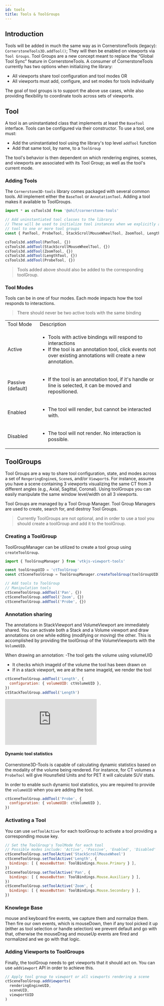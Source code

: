 ```yaml
---
id: tools
title: Tools & ToolGroups
---
```


## Introduction

Tools will be added in much the same way as in CornerstoneTools (legacy): `CornerstoneTools3D.addTool()`; They will then be enabled on viewports via `Tool Groups`. Tool Groups are a new concept meant to replace the “Global Tool Sync” feature in CornerstoneTools. A consumer of CornerstoneTools currently has two options when initializing the library:

- All viewports share tool configuration and tool modes OR
- All viewports must add, configure, and set modes for tools individually

The goal of tool groups is to support the above use cases, while also providing flexibility to coordinate tools across sets of viewports.



## Tool

A tool is an uninstantiated class that implements at least the `BaseTool` interface.
Tools can be configured via their constructor. To use a tool, one must:

- Add the uninstantiated tool using the library's top level `addTool` function
- Add that same tool, by name, to a `ToolGroup`

The tool's behavior is then dependent on which rendering engines, scenes,
and viewports are associated with its Tool Group; as well as the tool's current
mode.

### Adding Tools

The `Cornerstone3D-tools` library comes packaged with several common tools. All implement either
the `BaseTool` or `AnnotationTool`. Adding a tool makes it available to ToolGroups.


```js
import * as csTools3d from '@ohif/cornerstone-tools'

// Add uninstantiated tool classes to the library
// These will be used to initialize tool instances when we explicitly add each
// tool to one or more tool groups
const { PanTool, ProbeTool, StackScrollMouseWheelTool, ZoomTool, LengthTool } = csTools3d

csTools3d.addTool(PanTool, {})
csTools3d.addTool(StackScrollMouseWheelTool, {})
csTools3d.addTool(ZoomTool, {})
csTools3d.addTool(LengthTool, {})
csTools3d.addTool(ProbeTool, {})
```

> Tools added above should also be added to the corresponding toolGroup.


### Tool Modes

Tools can be in one of four modes. Each mode impacts how the tool responds to
interactions.

> There should never be two active tools with the same binding


<table>
  <tr>
    <td>Tool Mode</td>
    <td>Description</td>
  </tr>
  <tr>
    <td>Active</td>
    <td>
      <ul>
        <li>Tools with active bindings will respond to interactions</li>
        <li>If the tool is an annotation tool, click events not over existing annotations
  will create a new annotation.</li>
      </ul>
    </td>
  </tr>
  <tr>
    <td>Passive (default)</td>
    <td>
      <ul>
        <li>If the tool is an annotation tool, if it's handle or line is selected, it
    can be moved and repositioned.</li>
      </ul>
    </td>
  </tr>
  <tr>
    <td>Enabled</td>
    <td>
      <ul>
        <li>The tool will render, but cannot be interacted with.</li>
      </ul>
    </td>
  </tr>
  <tr>
    <td>Disabled</td>
    <td>
      <ul>
        <li>The tool will not render. No interaction is possible.</li>
      </ul>
    </td>
  </tr>
</table>


## ToolGroups

Tool Groups are a way to share tool configuration, state, and modes across
a set of `RengeringEngine`s, `Scene`s, and/or `Viewport`s.
For instance, assume you have a scene containing 3 viewports visualizing the same CT from 3 different angles (e.g., Axial, Sagittal, Coronal). Using toolGroups you can easily manipulate the same window level/width on all 3 viewports.

Tool Groups are managed
by a Tool Group Manager. Tool Group Managers are used to create, search for, and
destroy Tool Groups.

> Currently ToolGroups are not optional, and in order to use a tool you should create a toolGroup and add it to the toolGroup.

### Creating a ToolGroup
ToolGroupManager can be utilized to create a tool group using `createToolGroup`.

```js
import { ToolGroupManager } from 'vtkjs-viewport-tools'

const toolGroupUID = 'ctToolGroup'
const ctSceneToolGroup = ToolGroupManager.createToolGroup(toolGroupUID)

// Add tools to ToolGroup
// Manipulation tools
ctSceneToolGroup.addTool('Pan', {})
ctSceneToolGroup.addTool('Zoom', {})
ctSceneToolGroup.addTool('Probe', {})
```

### Annotation sharing
The annotations in StackViewport and VolumeViewport are immediately shared.
You can activate both a Stack and a Volume viewport and draw annotations on
one while editing (modifying or moving) the other. This is accomplished by
providing the toolGroup of the VolumeViewports with the `VolumeUID`.

When drawing an annotation:
-The tool gets the volume using volumeUID
- It checks which imageId of the volume the tool has been drawn on
- If in a stack viewport, we are at the same imageId, we render the tool

```js
ctSceneToolGroup.addTool('Length', {
  configuration: { volumeUID: ctVolumeUID },
})
ctStackToolGroup.addTool('Length')
```

<div style={{padding:"56.25% 0 0 0", position:"relative"}}>
    <iframe src="https://player.vimeo.com/video/601943316?badge=0&amp;autopause=0&amp;player_id=0&amp;app_id=58479&amp;h=a6f3ee6e3d" frameBorder="0" allow="autoplay; fullscreen; picture-in-picture" allowFullScreen style= {{ position:"absolute",top:0,left:0,width:"100%",height:"100%"}} title="annotation-report"></iframe>
</div>


#### Dynamic tool statistics
Cornerstone3D-Tools is capable of calculating dynamic statistics based on the modality of the volume being rendered. For instance, for CT volumes a `ProbeTool` will give Hounsfield Units and for PET it will calculate SUV stats.

In order to enable such dynamic tool statistics, you are required to provide the `volumeUID` when you are adding the tool.

```js
ctSceneToolGroup.addTool('Probe', {
  configuration: { volumeUID: ctVolumeUID },
})
```




### Activating a Tool
You can use `setToolActive` for each toolGroup to activate a tool providing a corresponding mouse key.


```js
// Set the ToolGroup's ToolMode for each tool
// Possible modes include: 'Active', 'Passive', 'Enabled', 'Disabled'
ctSceneToolGroup.setToolActive('StackScrollMouseWheel')
ctSceneToolGroup.setToolActive('Length', {
  bindings: [ { mouseButton: ToolBindings.Mouse.Primary } ],
})
ctSceneToolGroup.setToolActive('Pan', {
  bindings: [ { mouseButton: ToolBindings.Mouse.Auxiliary } ],
})
ctSceneToolGroup.setToolActive('Zoom', {
  bindings: [ { mouseButton: ToolBindings.Mouse.Secondary } ],
})
```


### Knowlege Base
mouse and keyboard fire events, we capture them and normalize them. Then fire our own events,
which is mouseDown, then if any tool picked it up (either as tool selection or handle selection)
we prevent default and go with that, otherwise the mouseDrag and mouseUp events are fired
and normalized and we go with that logic.



### Adding Viewports to ToolGroups
Finally, the toolGroup needs to get viewports that it should act on. You can use `addViewport` API in order to achieve this.



```js
// Apply tool group to viewport or all viewports rendering a scene
ctSceneToolGroup.addViewports(
  renderingEngineUID,
  sceneUID,
  viewportUID
)
```
